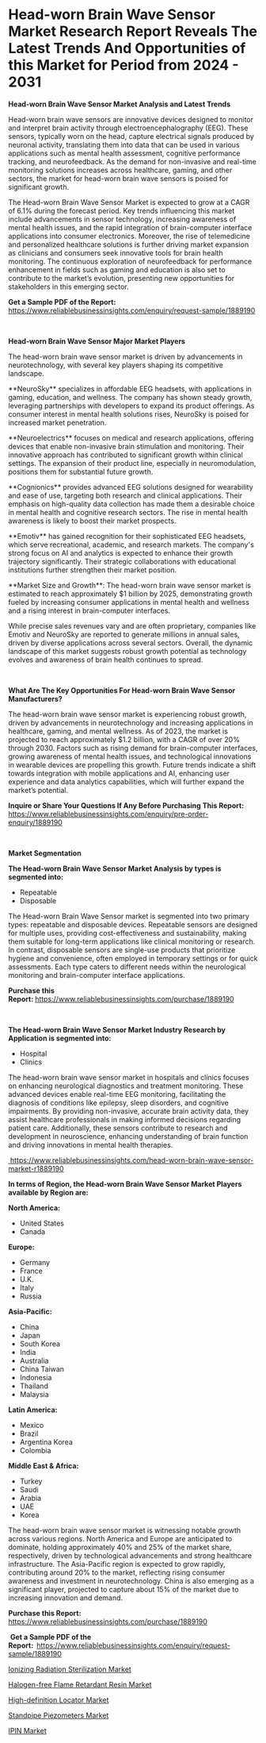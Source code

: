 <p><h1>Head-worn Brain Wave Sensor Market Research Report Reveals The Latest Trends And Opportunities of this Market for Period from 2024 - 2031</h1></p><p><strong>Head-worn Brain Wave Sensor Market Analysis and Latest Trends</strong></p>
<p><p>Head-worn brain wave sensors are innovative devices designed to monitor and interpret brain activity through electroencephalography (EEG). These sensors, typically worn on the head, capture electrical signals produced by neuronal activity, translating them into data that can be used in various applications such as mental health assessment, cognitive performance tracking, and neurofeedback. As the demand for non-invasive and real-time monitoring solutions increases across healthcare, gaming, and other sectors, the market for head-worn brain wave sensors is poised for significant growth.</p><p>The Head-worn Brain Wave Sensor Market is expected to grow at a CAGR of 6.1% during the forecast period. Key trends influencing this market include advancements in sensor technology, increasing awareness of mental health issues, and the rapid integration of brain-computer interface applications into consumer electronics. Moreover, the rise of telemedicine and personalized healthcare solutions is further driving market expansion as clinicians and consumers seek innovative tools for brain health monitoring. The continuous exploration of neurofeedback for performance enhancement in fields such as gaming and education is also set to contribute to the market’s evolution, presenting new opportunities for stakeholders in this emerging sector.</p></p>
<p><strong>Get a Sample PDF of the Report:&nbsp;</strong> <a href="https://www.reliablebusinessinsights.com/enquiry/request-sample/1889190?utm_campaign=1113&utm_medium=2&utm_source=Github&utm_content=ia&utm_term=24102024&utm_id=head-worn-brain-wave-sensor">https://www.reliablebusinessinsights.com/enquiry/request-sample/1889190</a></p>
<p>&nbsp;</p>
<p><strong>Head-worn Brain Wave Sensor Major Market Players</strong></p>
<p><p>The head-worn brain wave sensor market is driven by advancements in neurotechnology, with several key players shaping its competitive landscape.</p><p>**NeuroSky** specializes in affordable EEG headsets, with applications in gaming, education, and wellness. The company has shown steady growth, leveraging partnerships with developers to expand its product offerings. As consumer interest in mental health solutions rises, NeuroSky is poised for increased market penetration.</p><p>**Neuroelectrics** focuses on medical and research applications, offering devices that enable non-invasive brain stimulation and monitoring. Their innovative approach has contributed to significant growth within clinical settings. The expansion of their product line, especially in neuromodulation, positions them for substantial future growth.</p><p>**Cognionics** provides advanced EEG solutions designed for wearability and ease of use, targeting both research and clinical applications. Their emphasis on high-quality data collection has made them a desirable choice in mental health and cognitive research sectors. The rise in mental health awareness is likely to boost their market prospects.</p><p>**Emotiv** has gained recognition for their sophisticated EEG headsets, which serve recreational, academic, and research markets. The company's strong focus on AI and analytics is expected to enhance their growth trajectory significantly. Their strategic collaborations with educational institutions further strengthen their market position.</p><p>**Market Size and Growth**: The head-worn brain wave sensor market is estimated to reach approximately $1 billion by 2025, demonstrating growth fueled by increasing consumer applications in mental health and wellness and a rising interest in brain-computer interfaces.</p><p>While precise sales revenues vary and are often proprietary, companies like Emotiv and NeuroSky are reported to generate millions in annual sales, driven by diverse applications across several sectors. Overall, the dynamic landscape of this market suggests robust growth potential as technology evolves and awareness of brain health continues to spread.</p></p>
<p>&nbsp;</p>
<p><strong>What Are The Key Opportunities For Head-worn Brain Wave Sensor Manufacturers?</strong></p>
<p><p>The head-worn brain wave sensor market is experiencing robust growth, driven by advancements in neurotechnology and increasing applications in healthcare, gaming, and mental wellness. As of 2023, the market is projected to reach approximately $1.2 billion, with a CAGR of over 20% through 2030. Factors such as rising demand for brain-computer interfaces, growing awareness of mental health issues, and technological innovations in wearable devices are propelling this growth. Future trends indicate a shift towards integration with mobile applications and AI, enhancing user experience and data analytics capabilities, which will further expand the market’s potential.</p></p>
<p><strong>Inquire or Share Your Questions If Any Before Purchasing This Report:</strong> <a href="https://www.reliablebusinessinsights.com/enquiry/pre-order-enquiry/1889190?utm_campaign=1113&utm_medium=2&utm_source=Github&utm_content=ia&utm_term=24102024&utm_id=head-worn-brain-wave-sensor">https://www.reliablebusinessinsights.com/enquiry/pre-order-enquiry/1889190</a></p>
<p>&nbsp;</p>
<p><strong>Market Segmentation</strong></p>
<p><strong>The Head-worn Brain Wave Sensor Market Analysis by types is segmented into:</strong></p>
<p><ul><li>Repeatable</li><li>Disposable</li></ul></p>
<p><p>The Head-worn Brain Wave Sensor market is segmented into two primary types: repeatable and disposable devices. Repeatable sensors are designed for multiple uses, providing cost-effectiveness and sustainability, making them suitable for long-term applications like clinical monitoring or research. In contrast, disposable sensors are single-use products that prioritize hygiene and convenience, often employed in temporary settings or for quick assessments. Each type caters to different needs within the neurological monitoring and brain-computer interface applications.</p></p>
<p><strong>Purchase this Report:&nbsp;</strong><a href="https://www.reliablebusinessinsights.com/purchase/1889190?utm_campaign=1113&utm_medium=2&utm_source=Github&utm_content=ia&utm_term=24102024&utm_id=head-worn-brain-wave-sensor">https://www.reliablebusinessinsights.com/purchase/1889190</a></p>
<p>&nbsp;</p>
<p><strong>The Head-worn Brain Wave Sensor Market Industry Research by Application is segmented into:</strong></p>
<p><ul><li>Hospital</li><li>Clinics</li></ul></p>
<p><p>The head-worn brain wave sensor market in hospitals and clinics focuses on enhancing neurological diagnostics and treatment monitoring. These advanced devices enable real-time EEG monitoring, facilitating the diagnosis of conditions like epilepsy, sleep disorders, and cognitive impairments. By providing non-invasive, accurate brain activity data, they assist healthcare professionals in making informed decisions regarding patient care. Additionally, these sensors contribute to research and development in neuroscience, enhancing understanding of brain function and driving innovations in mental health therapies.</p></p>
<p><a href="https://www.reliablebusinessinsights.com/head-worn-brain-wave-sensor-market-r1889190?utm_campaign=1113&utm_medium=2&utm_source=Github&utm_content=ia&utm_term=24102024&utm_id=head-worn-brain-wave-sensor">&nbsp;https://www.reliablebusinessinsights.com/head-worn-brain-wave-sensor-market-r1889190</a></p>
<p><strong>In terms of Region, the Head-worn Brain Wave Sensor Market Players available by Region are:</strong></p>
<p>
    <p> <strong> North America: </strong>
        <ul>
            <li>United States</li>
            <li>Canada</li>
        </ul>
        </p> 
    <p> <strong> Europe: </strong>
        <ul>
            <li>Germany</li>
            <li>France</li>
            <li>U.K.</li>
            <li>Italy</li>
            <li>Russia</li>
        </ul>
        </p> 
    <p> <strong> Asia-Pacific: </strong>
        <ul>
            <li>China</li>
            <li>Japan</li>
            <li>South Korea</li>
            <li>India</li>
            <li>Australia</li>
            <li>China Taiwan</li>
            <li>Indonesia</li>
            <li>Thailand</li>
            <li>Malaysia</li>
        </ul>
        </p> 
    <p> <strong> Latin America: </strong>
        <ul>
            <li>Mexico</li>
            <li>Brazil</li>
            <li>Argentina Korea</li>
            <li>Colombia</li>
        </ul>
        </p> 
    <p> <strong> Middle East & Africa: </strong>
        <ul>
            <li>Turkey</li>
            <li>Saudi</li>
            <li>Arabia</li>
            <li>UAE</li>
            <li>Korea</li>
        </ul>
    </p>
    </p>
<p><p>The head-worn brain wave sensor market is witnessing notable growth across various regions. North America and Europe are anticipated to dominate, holding approximately 40% and 25% of the market share, respectively, driven by technological advancements and strong healthcare infrastructure. The Asia-Pacific region is expected to grow rapidly, contributing around 20% to the market, reflecting rising consumer awareness and investment in neurotechnology. China is also emerging as a significant player, projected to capture about 15% of the market due to increasing innovation and demand.</p></p>
<p><strong>Purchase this Report: </strong><a href="https://www.reliablebusinessinsights.com/purchase/1889190?utm_campaign=1113&utm_medium=2&utm_source=Github&utm_content=ia&utm_term=24102024&utm_id=head-worn-brain-wave-sensor">https://www.reliablebusinessinsights.com/purchase/1889190</a></p>
<p>&nbsp;<strong>Get a Sample PDF of the Report:&nbsp;&nbsp;</strong><a href="https://www.reliablebusinessinsights.com/enquiry/request-sample/1889190?utm_campaign=1113&utm_medium=2&utm_source=Github&utm_content=ia&utm_term=24102024&utm_id=head-worn-brain-wave-sensor">https://www.reliablebusinessinsights.com/enquiry/request-sample/1889190</a></p>
<p><strong></strong></p>
<p><p><a href="https://www.linkedin.com/pulse/future-trends-global-ionizing-radiation-sterilization-market-lryme?utm_campaign=1113&utm_medium=2&utm_source=Github&utm_content=ia&utm_term=24102024&utm_id=head-worn-brain-wave-sensor">Ionizing Radiation Sterilization Market</a></p><p><a href="https://github.com/tewellnudorennk/Market-Research-Report-List-1/blob/main/halogen-free-flame-retardant-resin-market.md?utm_campaign=1113&utm_medium=2&utm_source=Github&utm_content=ia&utm_term=24102024&utm_id=head-worn-brain-wave-sensor">Halogen-free Flame Retardant Resin Market</a></p><p><a href="https://github.com/lavenaz9fufin/Market-Research-Report-List-1/blob/main/high-definition-locator-market.md?utm_campaign=1113&utm_medium=2&utm_source=Github&utm_content=ia&utm_term=24102024&utm_id=head-worn-brain-wave-sensor">High-definition Locator Market</a></p><p><a href="https://issuu.com/reportprime-2/docs/standpipe-piezometers-market-size-2_e12f19b710ef7f?utm_campaign=1113&utm_medium=2&utm_source=Github&utm_content=ia&utm_term=24102024&utm_id=head-worn-brain-wave-sensor">Standpipe Piezometers Market</a></p><p><a href="https://www.linkedin.com/pulse/ipin-market-research-report-exploring-size-revenue-analysis-n5tue?utm_campaign=1113&utm_medium=2&utm_source=Github&utm_content=ia&utm_term=24102024&utm_id=head-worn-brain-wave-sensor">IPIN Market</a></p></p>